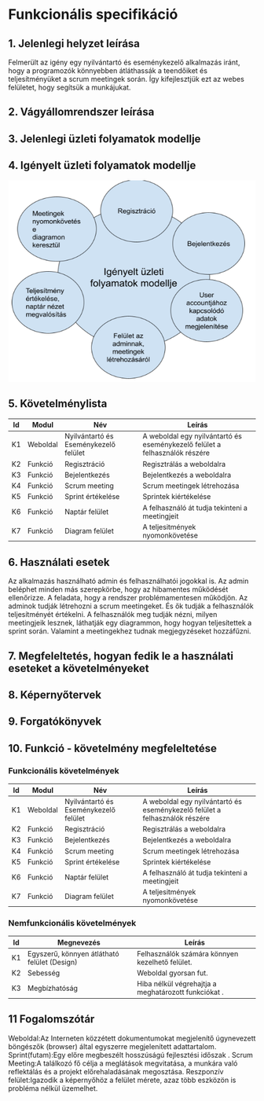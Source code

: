 # Funkcionális specifikáció
## 1. Jelenlegi helyzet leírása
Felmerült az igény egy nyilvántartó és eseménykezelő alkalmazás iránt, hogy a programozók könnyebben átláthassák a teendőiket és teljesítményüket a scrum meetingek során. Így kifejlesztjük ezt az webes felületet, hogy segítsük a munkájukat.


## 2. Vágyállomrendszer leírása



## 3. Jelenlegi üzleti folyamatok modellje



## 4. Igényelt üzleti folyamatok modellje
![Igényelt üzleti folyamatok modellje](https://github.com/Vanessza02/AFP2/blob/main/Dokument%C3%A1ci%C3%B3/%C3%9Czleti%20folyamatok%20modellje/modell.png)

## 5. Követelménylista

| Id | Modul | Név | Leírás |
| :---: | --- | --- | --- |
| K1 | Weboldal |Nyilvántartó és Eseménykezelő felület | A weboldal  egy nyilvántartó és eseménykezelő felület a felhasználók részére |
| K2 | Funkció | Regisztráció  | Regisztrálás a weboldalra |
| K3 | Funkció | Bejelentkezés| Bejelentkezés a weboldalra |
| K4 | Funkció | Scrum meeting  | Scrum meetingek létrehozása |
| K5 | Funkció | Sprint értékelése |Sprintek kiértékelése |
| K6 | Funkció | Naptár felület |A felhasználó át tudja tekinteni a meetingjeit |
| K7 | Funkció | Diagram felület |A teljesitmények nyomonkövetése|

## 6. Használati esetek
Az alkalmazás használható admin és felhasználhatói jogokkal is. Az admin beléphet minden más szerepkörbe, hogy az hibamentes működését ellenőrizze. A feladata, hogy a rendszer problémamentesen működjön. Az adminok tudják létrehozni a scrum meetingeket. És ők tudják a felhasználók teljesítményét értékelni. A felhasználók meg tudják nézni, milyen meetingjeik lesznek, láthatják egy diagrammon, hogy hogyan teljesítettek a sprint során. Valamint a meetingekhez tudnak megjegyzéseket hozzáfűzni.



## 7. Megfeleltetés, hogyan fedik le a használati eseteket a követelményeket



## 8. Képernyőtervek



## 9. Forgatókönyvek



## 10. Funkció - követelmény megfeleltetése

### Funkcionális követelmények

   | Id | Modul | Név | Leírás |
   | :---: | --- | --- | --- |   
   | K1 | Weboldal |Nyilvántartó és Eseménykezelő felület | A weboldal  egy nyilvántartó és eseménykezelő felület a felhasználók részére |
   | K2 | Funkció | Regisztráció  | Regisztrálás a weboldalra |
   | K3 | Funkció | Bejelentkezés| Bejelentkezés a weboldalra |
   | K4 | Funkció | Scrum meeting  | Scrum meetingek létrehozása |
   | K5 | Funkció | Sprint értékelése |Sprintek kiértékelése |
   | K6 | Funkció | Naptár felület |A felhasználó át tudja tekinteni a meetingjeit |
   | K7 | Funkció | Diagram felület |A teljesitmények nyomonkövetése|

### Nemfunkcionális követelmények

   | Id | Megnevezés| Leírás |
   | :---: | --- | --- |
   | K1 | Egyszerű, könnyen átlátható felület (Design) | Felhasználók számára könnyen kezelhető felület. |
   | K2 | Sebesség | Weboldal gyorsan fut. |
   | K3 | Megbízhatóság |Hiba nélkül végrehajtja a meghatározott funkciókat .|


## 11 Fogalomszótár

Weboldal:Az Interneten közzétett dokumentumokat megjelenítő úgynevezett böngészők (browser) által egyszerre megjelenített adattartalom.
Sprint(futam):Egy előre megbeszélt hosszúságú fejlesztési időszak .
Scrum Meeting:A találkozó fő célja a meglátások megvitatása, a munkára való reflektálás és a projekt előrehaladásának megosztása.
Reszponzív felület:Igazodik a képernyőhöz a felület mérete, azaz több eszközön is probléma nélkül üzemelhet.

